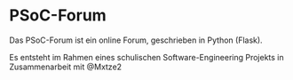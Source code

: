 # PSoC-Forum
Das PSoC-Forum ist ein online Forum, geschrieben in Python (Flask).

Es entsteht im Rahmen eines schulischen Software-Engineering Projekts in Zusammenarbeit mit @Mxtze2 

